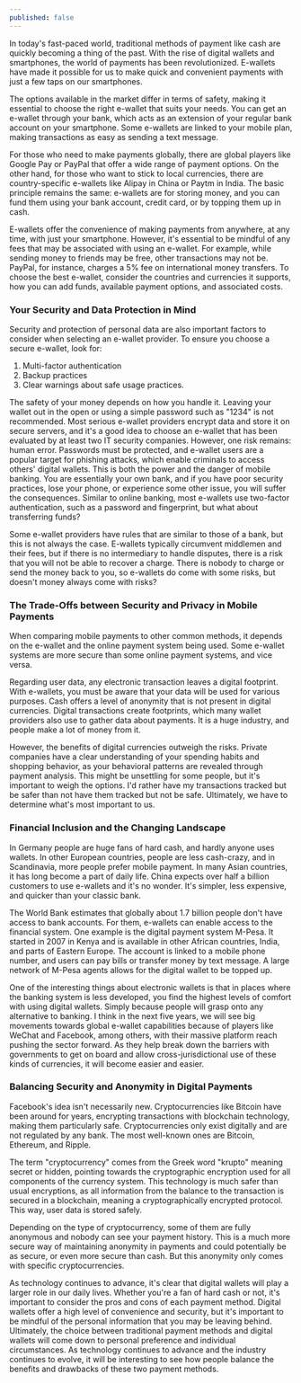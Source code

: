 ```yaml
---
published: false
---
```


In today's fast-paced world, traditional methods of payment like cash are quickly becoming a thing of the past. With the rise of digital wallets and smartphones, the world of payments has been revolutionized. E-wallets have made it possible for us to make quick and convenient payments with just a few taps on our smartphones.  

The options available in the market differ in terms of safety, making it essential to choose the right e-wallet that suits your needs. You can get an e-wallet through your bank, which acts as an extension of your regular bank account on your smartphone. Some e-wallets are linked to your mobile plan, making transactions as easy as sending a text message.  

For those who need to make payments globally, there are global players like Google Pay or PayPal that offer a wide range of payment options. On the other hand, for those who want to stick to local currencies, there are country-specific e-wallets like Alipay in China or Paytm in India. The basic principle remains the same: e-wallets are for storing money, and you can fund them using your bank account, credit card, or by topping them up in cash.  

E-wallets offer the convenience of making payments from anywhere, at any time, with just your smartphone. However, it's essential to be mindful of any fees that may be associated with using an e-wallet. For example, while sending money to friends may be free, other transactions may not be. PayPal, for instance, charges a 5% fee on international money transfers. To choose the best e-wallet, consider the countries and currencies it supports, how you can add funds, available payment options, and associated costs.  

### Your Security and Data Protection in Mind
Security and protection of personal data are also important factors to consider when selecting an e-wallet provider. To ensure you choose a secure e-wallet, look for:  

1.	Multi-factor authentication
2.	Backup practices
3.	Clear warnings about safe usage practices.   

The safety of your money depends on how you handle it. Leaving your wallet out in the open or using a simple password such as "1234" is not recommended. Most serious e-wallet providers encrypt data and store it on secure servers, and it's a good idea to choose an e-wallet that has been evaluated by at least two IT security companies. However, one risk remains: human error. Passwords must be protected, and e-wallet users are a popular target for phishing attacks, which enable criminals to access others' digital wallets. This is both the power and the danger of mobile banking. You are essentially your own bank, and if you have poor security practices, lose your phone, or experience some other issue, you will suffer the consequences. Similar to online banking, most e-wallets use two-factor authentication, such as a password and fingerprint, but what about transferring funds?  

Some e-wallet providers have rules that are similar to those of a bank, but this is not always the case. E-wallets typically circumvent middlemen and their fees, but if there is no intermediary to handle disputes, there is a risk that you will not be able to recover a charge. There is nobody to charge or send the money back to you, so e-wallets do come with some risks, but doesn't money always come with risks?  

### The Trade-Offs between Security and Privacy in Mobile Payments
When comparing mobile payments to other common methods, it depends on the e-wallet and the online payment system being used. Some e-wallet systems are more secure than some online payment systems, and vice versa.  

Regarding user data, any electronic transaction leaves a digital footprint. With e-wallets, you must be aware that your data will be used for various purposes. Cash offers a level of anonymity that is not present in digital currencies. Digital transactions create footprints, which many wallet providers also use to gather data about payments. It is a huge industry, and people make a lot of money from it.  

However, the benefits of digital currencies outweigh the risks. Private companies have a clear understanding of your spending habits and shopping behavior, as your behavioral patterns are revealed through payment analysis. This might be unsettling for some people, but it's important to weigh the options. I'd rather have my transactions tracked but be safer than not have them tracked but not be safe. Ultimately, we have to determine what's most important to us.  

### Financial Inclusion and the Changing Landscape
In Germany people are huge fans of hard cash, and hardly anyone uses wallets. In other European countries, people are less cash-crazy, and in Scandinavia, more people prefer mobile payment. In many Asian countries, it has long become a part of daily life. China expects over half a billion customers to use e-wallets and it's no wonder. It's simpler, less expensive, and quicker than your classic bank.  

The World Bank estimates that globally about 1.7 billion people don't have access to bank accounts. For them, e-wallets can enable access to the financial system. One example is the digital payment system M-Pesa. It started in 2007 in Kenya and is available in other African countries, India, and parts of Eastern Europe. The account is linked to a mobile phone number, and users can pay bills or transfer money by text message. A large network of M-Pesa agents allows for the digital wallet to be topped up.  

One of the interesting things about electronic wallets is that in places where the banking system is less developed, you find the highest levels of comfort with using digital wallets. Simply because people will grasp onto any alternative to banking. I think in the next five years, we will see big movements towards global e-wallet capabilities because of players like WeChat and Facebook, among others, with their massive platform reach pushing the sector forward. As they help break down the barriers with governments to get on board and allow cross-jurisdictional use of these kinds of currencies, it will become easier and easier.  


### Balancing Security and Anonymity in Digital Payments
Facebook's idea isn't necessarily new. Cryptocurrencies like Bitcoin have been around for years, encrypting transactions with blockchain technology, making them particularly safe. Cryptocurrencies only exist digitally and are not regulated by any bank. The most well-known ones are Bitcoin, Ethereum, and Ripple.  

The term "cryptocurrency" comes from the Greek word "krupto" meaning secret or hidden, pointing towards the cryptographic encryption used for all components of the currency system. This technology is much safer than usual encryptions, as all information from the balance to the transaction is secured in a blockchain, meaning a cryptographically encrypted protocol. This way, user data is stored safely.  

Depending on the type of cryptocurrency, some of them are fully anonymous and nobody can see your payment history. This is a much more secure way of maintaining anonymity in payments and could potentially be as secure, or even more secure than cash. But this anonymity only comes with specific cryptocurrencies.  

As technology continues to advance, it's clear that digital wallets will play a larger role in our daily lives. Whether you're a fan of hard cash or not, it's important to consider the pros and cons of each payment method. Digital wallets offer a high level of convenience and security, but it's important to be mindful of the personal information that you may be leaving behind. Ultimately, the choice between traditional payment methods and digital wallets will come down to personal preference and individual circumstances. As technology continues to advance and the industry continues to evolve, it will be interesting to see how people balance the benefits and drawbacks of these two payment methods.
